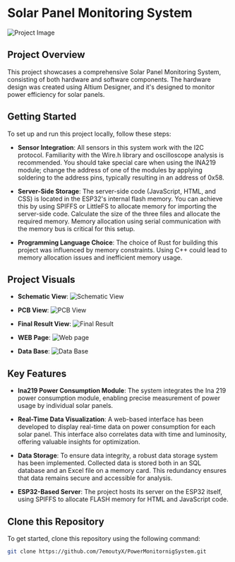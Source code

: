# Solar Panel Monitoring System

![Project Image](https://github.com/7emoutyX/PowerMonitornigSystem/assets/110437117/2fd46930-24d7-4bea-8cef-d97fd0ab4118)


## Project Overview

This project showcases a comprehensive Solar Panel Monitoring System, consisting of both hardware and software components. The hardware design was created using Altium Designer, and it's designed to monitor power efficiency for solar panels.

## Getting Started

To set up and run this project locally, follow these steps:

- **Sensor Integration**: All sensors in this system work with the I2C protocol. Familiarity with the Wire.h library and oscilloscope analysis is recommended. You should take special care when using the INA219 module; change the address of one of the modules by applying soldering to the address pins, typically resulting in an address of 0x58.

- **Server-Side Storage**: The server-side code (JavaScript, HTML, and CSS) is located in the ESP32's internal flash memory. You can achieve this by using SPIFFS or LittleFS to allocate memory for importing the server-side code. Calculate the size of the three files and allocate the required memory. Memory allocation using serial communication with the memory bus is critical for this setup.

- **Programming Language Choice**: The choice of Rust for building this project was influenced by memory constraints. Using C++ could lead to memory allocation issues and inefficient memory usage.

## Project Visuals

- **Schematic View**:
  ![Schematic View](https://github.com/7emoutyX/PowerMonitornigSystem/assets/110437117/268079d6-3249-47e8-a7c4-717cad6717f7)

- **PCB View**:
  ![PCB View](https://github.com/7emoutyX/PowerMonitornigSystem/assets/110437117/771c7a3f-80ce-4d7c-80d5-b4f9bccd90c3)

- **Final Result View**:
  ![Final Result](https://github.com/7emoutyX/PowerMonitornigSystem/assets/110437117/e7882d66-13a1-452a-991a-a40cd58b6f5f)
- **WEB Page**:
  ![Web page](https://github.com/7emoutyX/PowerMonitornigSystem/assets/110437117/2fd46930-24d7-4bea-8cef-d97fd0ab4118)
- **Data Base**:
  ![Data Base](https://github.com/7emoutyX/PowerMonitornigSystem/assets/110437117/0e1d92c3-d478-4923-b379-a2e3de8d5393)

## Key Features

- **Ina219 Power Consumption Module**: The system integrates the Ina 219 power consumption module, enabling precise measurement of power usage by individual solar panels.

- **Real-Time Data Visualization**: A web-based interface has been developed to display real-time data on power consumption for each solar panel. This interface also correlates data with time and luminosity, offering valuable insights for optimization.

- **Data Storage**: To ensure data integrity, a robust data storage system has been implemented. Collected data is stored both in an SQL database and an Excel file on a memory card. This redundancy ensures that data remains secure and accessible for analysis.

- **ESP32-Based Server**: The project hosts its server on the ESP32 itself, using SPIFFS to allocate FLASH memory for HTML and JavaScript code.

## Clone this Repository

To get started, clone this repository using the following command:

```bash
git clone https://github.com/7emoutyX/PowerMonitornigSystem.git
